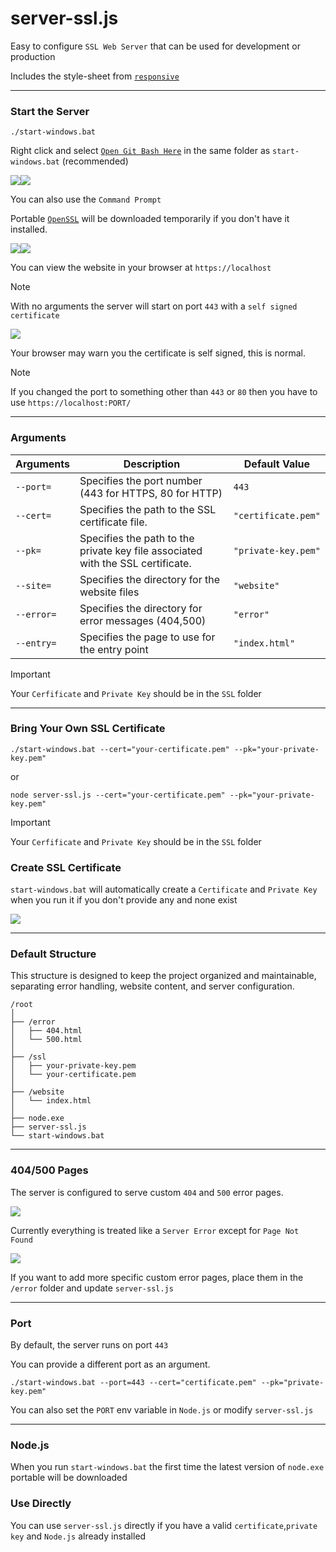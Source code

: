 # server-ssl.js

Easy to configure `SSL Web Server` that can be used for development or production

Includes the style-sheet from [`responsive`](https://github.com/FirstTimeEZ/responsive)

--------

### Start the Server

```
./start-windows.bat
```

Right click and select [`Open Git Bash Here`](https://git-scm.com/downloads/win) in the same folder as `start-windows.bat` (recommended)

[![](https://i.imgur.com/3QTywrk.png)](https://git-scm.com/downloads/win)[![](https://i.imgur.com/dGRvsRe.png)](https://git-scm.com/downloads/win)

You can also use the `Command Prompt`

Portable [`OpenSSL`](https://github.com/FirstTimeEZ/openssl) will be downloaded temporarily if you don't have it installed.

[![](https://i.imgur.com/2anEyXe.png)](https://github.com/FirstTimeEZ/responsive)[![](https://i.imgur.com/wzs3sXc.png)](https://github.com/FirstTimeEZ/responsive)

You can view the website in your browser at `https://localhost`

> [!NOTE]
> With no arguments the server will start on port `443` with a `self signed certificate`

[![](https://i.imgur.com/4AeJ9Rs.png)](https://github.com/FirstTimeEZ/responsive)

Your browser may warn you the certificate is self signed, this is normal.

> [!NOTE]
> If you changed the port to something other than `443` or `80` then you have to use `https://localhost:PORT/`

--------

### Arguments

| Arguments       | Description                                      | Default Value         |
|--------------|--------------------------------------------------|-----------------------|
| `--port=`    | Specifies the port number (443 for HTTPS, 80 for HTTP) | `443` |
| `--cert=`    | Specifies the path to the SSL certificate file. | `"certificate.pem"` |
| `--pk=`      | Specifies the path to the private key file associated with the SSL certificate. | `"private-key.pem"` |
| `--site=`    | Specifies the directory for the website files | `"website"` |
| `--error=`   | Specifies the directory for error messages (404,500) | `"error"` |
| `--entry=`   | Specifies the page to use for the entry point | `"index.html"` |

> [!IMPORTANT]
> Your `Cerfificate` and `Private Key` should be in the `SSL` folder

--------

### Bring Your Own SSL Certificate

```
./start-windows.bat --cert="your-certificate.pem" --pk="your-private-key.pem"
```

or

```
node server-ssl.js --cert="your-certificate.pem" --pk="your-private-key.pem"
```

> [!IMPORTANT]
> Your `Cerfificate` and `Private Key` should be in the `SSL` folder

### Create SSL Certificate

`start-windows.bat` will automatically create a `Certificate` and `Private Key` when you run it if you don't provide any and none exist

![](https://i.imgur.com/vAMuDOG.png)

--------

### Default Structure

This structure is designed to keep the project organized and maintainable, separating error handling, website content, and server configuration.

```
/root
│
├── /error
│   ├── 404.html
│   └── 500.html
│
├── /ssl
│   ├── your-private-key.pem
│   └── your-certificate.pem
│
├── /website
│   └── index.html
│
├── node.exe
├── server-ssl.js
└── start-windows.bat
```

--------

### 404/500 Pages

The server is configured to serve custom `404` and `500` error pages. 

[![](https://i.imgur.com/LvLnXMR.png)](https://github.com/FirstTimeEZ/responsive)

Currently everything is treated like a `Server Error` except for `Page Not Found`

[![](https://i.imgur.com/HJoNquS.png)](https://github.com/FirstTimeEZ/responsive)

If you want to add more specific custom error pages, place them in the `/error` folder and update `server-ssl.js`

--------

### Port

By default, the server runs on port `443`

You can provide a different port as an argument.

```
./start-windows.bat --port=443 --cert="certificate.pem" --pk="private-key.pem"
```

You can also set the `PORT` env variable in `Node.js` or modify `server-ssl.js`

--------

### Node.js

When you run `start-windows.bat` the first time the latest version of `node.exe` portable will be downloaded

### Use Directly

You can use `server-ssl.js` directly if you have a valid `certificate`,`private key` and `Node.js` already installed
